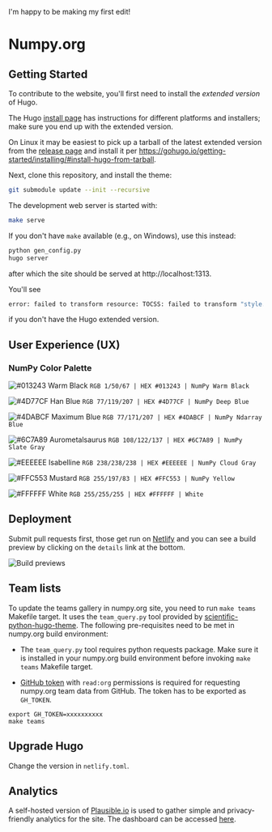 I'm happy to be making my first edit!
# Numpy.org

## Getting Started

To contribute to the website, you'll first need to install the *extended
version* of Hugo.

The Hugo [install page](https://gohugo.io/getting-started/installing/) has
instructions for different platforms and installers; make sure you end up with
the extended version.

On Linux it may be easiest to pick up a tarball of the latest extended version
from the [release page](https://github.com/gohugoio/hugo/releases/) and
install it per https://gohugo.io/getting-started/installing/#install-hugo-from-tarball.

Next, clone this repository, and install the theme:

```bash
git submodule update --init --recursive
```

The development web server is started with:

```bash
make serve
```

If you don't have `make` available (e.g., on Windows), use this instead:
```bash
python gen_config.py
hugo server
```

after which the site should be served at http://localhost:1313.

You'll see

```bash
error: failed to transform resource: TOCSS: failed to transform "style.sass"
```

if you don't have the Hugo extended version.


## User Experience (UX)

### NumPy Color Palette

![#013243 Warm Black](./static/images/content_images/swatch_013243_warm_black.png) `RGB 1/50/67 | HEX #013243 | NumPy Warm Black`

![#4D77CF Han Blue](./static/images/content_images/swatch_4D77CF_han_blue.png) `RGB 77/119/207 | HEX #4D77CF | NumPy Deep Blue`

![#4DABCF Maximum Blue](./static/images/content_images/swatch_4DABCF_maximum_blue.png) `RGB 77/171/207 | HEX #4DABCF | NumPy Ndarray Blue`

![#6C7A89 Aurometalsaurus](./static/images/content_images/swatch_6C7A89_aurometalsaurus.png) `RGB 108/122/137 | HEX #6C7A89 | NumPy Slate Gray`

![#EEEEEE Isabelline](./static/images/content_images/swatch_EEEEEE_isabelline.png) `RGB 238/238/238 | HEX #EEEEEE | NumPy Cloud Gray`

![#FFC553 Mustard](./static/images/content_images/swatch_FFC553_mustard.png) `RGB 255/197/83 | HEX #FFC553 | NumPy Yellow`

![#FFFFFF White](./static/images/content_images/swatch_FFFFFF_white.png) `RGB 255/255/255 | HEX #FFFFFF | White`


## Deployment

Submit pull requests first, those get run on [Netlify](https://quansight-labs.netlify.app/) and you can see a build preview by clicking on the `details` link at the bottom.

![Build previews](images/readme-build-previews.png)

## Team lists

To update the teams gallery in numpy.org site, you need to run `make teams` Makefile target. It uses the `team_query.py` tool provided by [scientific-python-hugo-theme](https://github.com/scientific-python/scientific-python-hugo-theme). The following pre-requisites need to be met in numpy.org build environment:

* The `team_query.py` tool requires python requests package. Make sure it is installed in your numpy.org build environment before invoking `make teams` Makefile target.

* [GitHub token](https://docs.github.com/en/authentication/keeping-your-account-and-data-secure/creating-a-personal-access-token) with `read:org` permissions is required for requesting numpy.org team data from GitHub. The token has to be exported as `GH_TOKEN`.

```
export GH_TOKEN=xxxxxxxxxx
make teams
```

## Upgrade Hugo

Change the version in `netlify.toml`.

## Analytics

A self-hosted version of [Plausible.io](https://plausible.io) is used to gather simple
and privacy-friendly analytics for the site. The dashboard can be accessed
[here](https://views.scientific-python.org/numpy.org).
